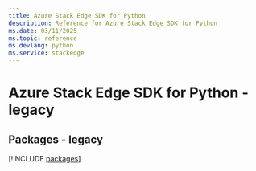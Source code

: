 ```yaml
---
title: Azure Stack Edge SDK for Python
description: Reference for Azure Stack Edge SDK for Python
ms.date: 03/11/2025
ms.topic: reference
ms.devlang: python
ms.service: stackedge
---
```

# Azure Stack Edge SDK for Python - legacy
## Packages - legacy
[!INCLUDE [packages](stack-edge-index.md)]